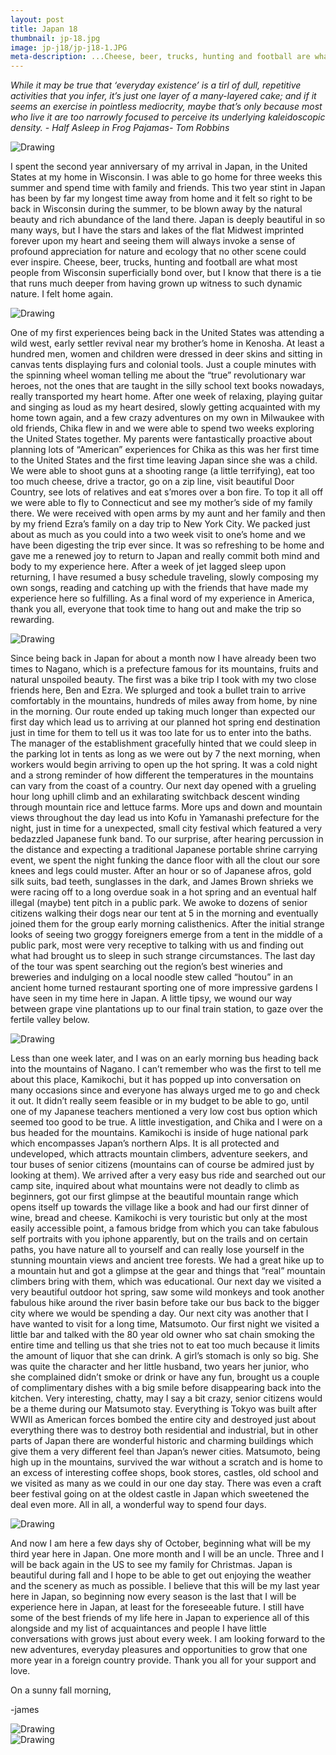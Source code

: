 ```yaml
---
layout: post
title: Japan 18
thumbnail: jp-18.jpg
image: jp-j18/jp-j18-1.JPG
meta-description: ...Cheese, beer, trucks, hunting and football are what most people from Wisconsin superficially bond over, but I know that there is a tie that runs much deeper...
---
```


*While it may be true that ‘everyday existence’ is a tirl of dull, repetitive activities that you infer, it’s just one layer of a many-layered cake; and if it seems an exercise in pointless mediocrity, maybe that’s only because most who live it are too narrowly focused to perceive its underlying kaleidoscopic density. - Half Asleep in Frog Pajamas- Tom Robbins*

<div class="post-image-container"><img class="post-image" src="{{ site.url }}/assets/img/posts/jp-j18/jp-j18-7.JPG" alt="Drawing"></div>

I spent the second year anniversary of my arrival in Japan, in the United States at my home in Wisconsin. I was able to go home for three weeks this summer and spend time with family and friends. This two year stint in Japan has been by far my longest time away from home and it felt so right to be back in Wisconsin during the summer, to be blown away by the natural beauty and rich abundance of the land there. Japan is deeply beautiful in so many ways, but I have the stars and lakes of the flat Midwest imprinted forever upon my heart and seeing them will always invoke a sense of profound appreciation for nature and ecology that no other scene could ever inspire. Cheese, beer, trucks, hunting and football are what most people from Wisconsin superficially bond over, but I know that there is a tie that runs much deeper from having grown up witness to such dynamic nature. I felt home again.

<div class="post-image-container"><img class="post-image" src="{{ site.url }}/assets/img/posts/jp-j18/jp-j18-2.JPG" alt="Drawing"></div>

One of my first experiences being back in the United States was attending a wild west, early settler revival near my brother’s home in Kenosha. At least a hundred men, women and children were dressed in deer skins and sitting in canvas tents displaying furs and colonial tools. Just a couple minutes with the spinning wheel woman telling me about the “true” revolutionary war heroes, not the ones that are taught in the silly school text books nowadays, really transported my heart home. After one week of relaxing, playing guitar and singing as loud as my heart desired, slowly getting acquainted with my home town again, and a few crazy adventures on my own in Milwaukee with old friends, Chika flew in and we were able to spend two weeks exploring the United States together. My parents were fantastically proactive about planning lots of “American” experiences for Chika as this was her first time to the United States and the first time leaving Japan since she was a child. We were able to shoot guns at a shooting range (a little terrifying), eat too too much cheese, drive a tractor, go on a zip line, visit beautiful Door Country, see lots of relatives and eat s’mores over a bon fire. To top it all off we were able to fly to Connecticut and see my mother’s side of my family there. We were received with open arms by my aunt and her family and then by my friend Ezra’s family on a day trip to New York City. We packed just about as much as you could into a two week visit to one’s home and we have been digesting the trip ever since. It was so refreshing to be home and gave me a renewed joy to return to Japan and really commit both mind and body to my experience here. After a week of jet lagged sleep upon returning, I have resumed a busy schedule traveling, slowly composing my own songs, reading and catching up with the friends that have made my experience here so fulfilling. As a final word of my experience in America, thank you all, everyone that took time to hang out and make the trip so rewarding.

<div class="post-image-container"><img class="post-image" src="{{ site.url }}/assets/img/posts/jp-j18/jp-j18-3.JPG" alt="Drawing"></div>

Since being back in Japan for about a month now I have already been two times to Nagano, which is a prefecture famous for its mountains, fruits and natural unspoiled beauty. The first was a bike trip I took with my two close friends here, Ben and Ezra. We splurged and took a bullet train to arrive comfortably in the mountains, hundreds of miles away from home, by nine in the morning. Our route ended up taking much longer than expected our first day which lead us to arriving at our planned hot spring end destination just in time for them to tell us it was too late for us to enter into the baths. The manager of the establishment gracefully hinted that we could sleep in the parking lot in tents as long as we were out by 7 the next morning, when workers would begin arriving to open up the hot spring. It was a cold night and a strong reminder of how different the temperatures in the mountains can vary from the coast of a country. Our next day opened with a grueling hour long uphill climb and an exhilarating switchback descent winding through mountain rice and lettuce farms. More ups and down and mountain views throughout the day lead us into Kofu in Yamanashi prefecture for the night, just in time for a unexpected, small city festival which featured a very bedazzled Japanese funk band. To our surprise, after hearing percussion in the distance and expecting a traditional Japanese portable shrine carrying event, we spent the night funking the dance floor with all the clout our sore knees and legs could muster. After an hour or so of Japanese afros, gold silk suits, bad teeth, sunglasses in the dark, and James Brown shrieks we were racing off to a long overdue soak in a hot spring and an eventual half illegal (maybe) tent pitch in a public park. We awoke to dozens of senior citizens walking their dogs near our tent at 5 in the morning and eventually joined them for the group early morning calisthenics. After the initial strange looks of seeing two groggy foreigners emerge from a tent in the middle of a public park, most were very receptive to talking with us and finding out what had brought us to sleep in such strange circumstances. The last day of the tour was spent searching out the region’s best wineries and breweries and indulging on a local noodle stew called “houtou” in an ancient home turned restaurant sporting one of more impressive gardens I have seen in my time here in Japan. A little tipsy, we wound our way between grape vine plantations up to our final train station, to gaze over the fertile valley below.

<div class="post-image-container-right"><img class="post-image" src="{{ site.url }}/assets/img/posts/jp-j18/jp-j18-1.JPG" alt="Drawing"></div>

Less than one week later, and I was on an early morning bus heading back into the mountains of Nagano. I can’t remember who was the first to tell me about this place, Kamikochi, but it has popped up into conversation on many occasions since and everyone has always urged me to go and check it out. It didn’t really seem feasible or in my budget to be able to go, until one of my Japanese teachers mentioned a very low cost bus option which seemed too good to be true. A little investigation, and Chika and I were on a bus headed for the mountains. Kamikochi is inside of huge national park which encompasses Japan’s northern Alps. It is all protected and undeveloped, which attracts mountain climbers, adventure seekers, and tour buses of senior citizens (mountains can of course be admired just by looking at them). We arrived after a very easy bus ride and searched out our camp site, inquired about what mountains were not deadly to climb as beginners, got our first glimpse at the beautiful mountain range which opens itself up towards the village like a book and had our first dinner of wine, bread and cheese. Kamikochi is very touristic but only at the most easily accessible point, a famous bridge from which you can take fabulous self portraits with you iphone apparently, but on the trails and on certain paths, you have nature all to yourself and can really lose yourself in the stunning mountain views and ancient tree forests. We had a great hike up to a mountain hut and got a glimpse at the gear and things that “real” mountain climbers bring with them, which was educational. Our next day we visited a very beautiful outdoor hot spring, saw some wild monkeys and took another fabulous hike around the river basin before take our bus back to the bigger city where we would be spending a day. Our next city was another that I have wanted to visit for a long time, Matsumoto. Our first night we visited a little bar and talked with the 80 year old owner who sat chain smoking the entire time and telling us that she tries not to eat too much because it limits the amount of liquor that she can drink. A girl’s stomach is only so big. She was quite the character and her little husband, two years her junior, who she complained didn’t smoke or drink or have any fun, brought us a couple of complimentary dishes with a big smile before disappearing back into the kitchen. Very interesting, chatty, may I say a bit crazy, senior citizens would be a theme during our Matsumoto stay. Everything is Tokyo was built after WWII as American forces bombed the entire city and destroyed just about everything there was to destroy both residential and industrial, but in other parts of Japan there are wonderful historic and charming buildings which give them a very different feel than Japan’s newer cities. Matsumoto, being high up in the mountains, survived the war without a scratch and is home to an excess of interesting coffee shops, book stores, castles, old school and we visited as many as we could in our one day stay. There was even a craft beer festival going on at the oldest castle in Japan which sweetened the deal even more. All in all, a wonderful way to spend four days.

<div class="post-image-container"><img class="post-image" src="{{ site.url }}/assets/img/posts/jp-j18/jp-j18-5.JPG" alt="Drawing"></div>

And now I am here a few days shy of October, beginning what will be my third year here in Japan. One more month and I will be an uncle. Three and I will be back again in the US to see my family for Christmas. Japan is beautiful during fall and I hope to be able to get out enjoying the weather and the scenery as much as possible. I believe that this will be my last year here in Japan, so beginning now every season is the last that I will be experience here in Japan, at least for the foreseeable future. I still have some of the best friends of my life here in Japan to experience all of this alongside and my list of acquaintances and people I have little conversations with grows just about every week. I am looking forward to the new adventures, everyday pleasures and opportunities to grow that one more year in a foreign country provide. Thank you all for your support and love.

On a sunny fall morning,

-james

<div class="post-image-container"><img class="post-image" src="{{ site.url }}/assets/img/posts/jp-j18/jp-j18-6.JPG" alt="Drawing"></div>

<div class="post-image-container"><img class="post-image" src="{{ site.url }}/assets/img/posts/jp-j18/jp-j18-4.JPG" alt="Drawing"></div>
